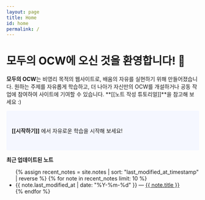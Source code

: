 ```yaml
---
layout: page
title: Home
id: home
permalink: /
---
```


# 모두의 OCW에 오신 것을 환영합니다! 🎉

<span style="font-weight: bold">모두의 OCW</span>는 비영리 목적의 웹사이트로, 배움의 자유를 실현하기 위해 만들어졌습니다. 원하는 주제를 자유롭게 학습하고, 더 나아가 자신만의 OCW를 개설하거나 공동 작업에 참여하여 사이트에 기여할 수 있습니다. **[[노트 작성 튜토리얼]]**을 참고해 보세요 :)

<p style="padding: 3em 1em; background: #f5f7ff; border-radius: 4px;">
<span style="font-weight: bold">[[시작하기]]</span> 에서 자유로운 학습을 시작해 보세요!
</p>


<strong>최근 업데이트된 노트</strong>

<ul>
  {% assign recent_notes = site.notes | sort: "last_modified_at_timestamp" | reverse %}
  {% for note in recent_notes limit: 10 %}
    <li>
      {{ note.last_modified_at | date: "%Y-%m-%d" }} — <a class="internal-link" href="{{ note.url }}">{{ note.title }}</a>
    </li>
  {% endfor %}
</ul>

<style>
  .wrapper {
    max-width: 46em;
  }
</style>
